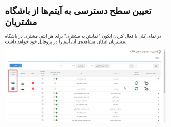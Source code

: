# تعیین سطح دسترسی به آیتم‌ها از باشگاه مشتریان


در نمای کلی با فعال کردن آیکون "نمایش به مشتری" برای هر آیتم، مشتری در باشگاه مشتریان امکان مشاهده‌ی آن آیتم را در پروفایل خود خواهد داشت.

![](namayesh-moshatri.png)




